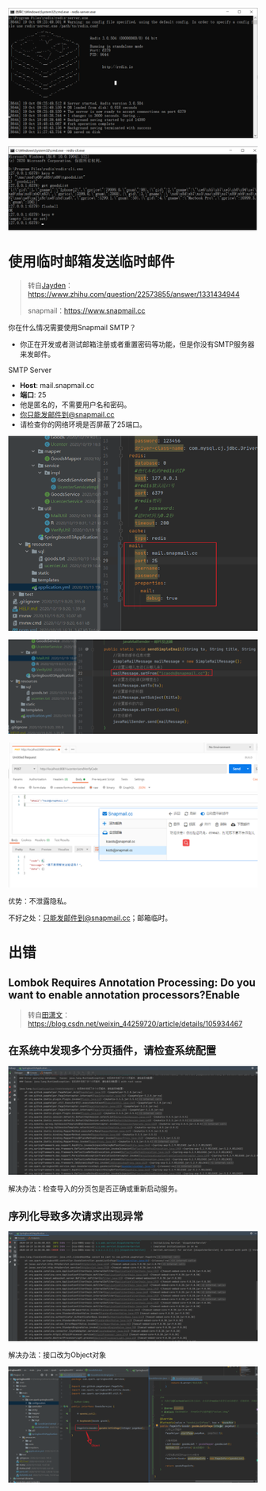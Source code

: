 

![image-20201019112925787](images/image-20201019112925787.png)

![image-20201019112908802](images/image-20201019112908802.png)





# 使用临时邮箱发送临时邮件

>转自[Jayden](https://www.zhihu.com/people/jayden-58-50)：https://www.zhihu.com/question/22573855/answer/1331434944
>
>snapmail：https://www.snapmail.cc

你在什么情况需要使用Snapmail SMTP？

- 你正在开发或者测试邮箱注册或者重置密码等功能，但是你没有SMTP服务器来发邮件。

SMTP Server

- **Host**: mail.snapmail.cc
- **端口**: 25
- 他是匿名的，不需要用户名和密码。
- 你只能发邮件到@snapmail.cc
- 请检查你的网络环境是否屏蔽了25端口。

![image-20201019190426373](images/image-20201019190426373.png)

![image-20201019190511737](images/image-20201019190511737.png)

![image-20201019190628049](images/image-20201019190628049.png)

优势：不泄露隐私。

不好之处：只能发邮件到@snapmail.cc；邮箱临时。

# 出错

## Lombok Requires Annotation Processing: Do you want to enable annotation processors?Enable

> 转自[田潇文](https://me.csdn.net/weixin_44259720)：https://blog.csdn.net/weixin_44259720/article/details/105934467









## 在系统中发现多个分页插件，请检查系统配置

![image-20201019151620624](images/image-20201019151620624.png)

解决办法：检查导入的分页包是否正确或重新启动服务。

## 序列化导致多次请求出现异常

![image-20201019160605662](images/image-20201019160605662.png)

解决办法：接口改为Object对象

![image-20201019160743867](images/image-20201019160743867.png)









